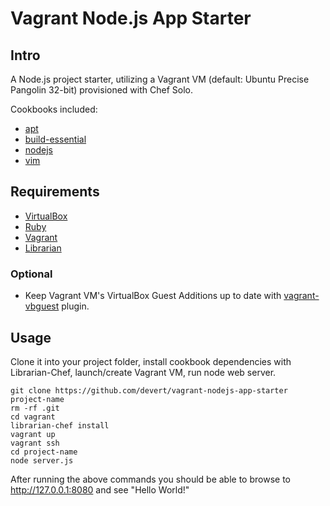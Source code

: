 # Vagrant Node.js App Starter

## Intro

A Node.js project starter, utilizing a Vagrant VM (default: Ubuntu Precise Pangolin 32-bit) provisioned with Chef Solo.

Cookbooks included:

* [apt](https://github.com/opscode-cookbooks/apt)
* [build-essential](https://github.com/opscode-cookbooks/build-essential)
* [nodejs](https://github.com/mdxp/nodejs-cookbook.git)
* [vim](https://github.com/opscode-cookbooks/vim)

## Requirements

* [VirtualBox](https://www.virtualbox.org/)
* [Ruby](http://www.ruby-lang.org/en/)
* [Vagrant](http://vagrantup.com/)
* [Librarian](https://github.com/applicationsonline/librarian)

### Optional
* Keep Vagrant VM's VirtualBox Guest Additions up to date with [vagrant-vbguest](https://github.com/dotless-de/vagrant-vbguest) plugin.

## Usage

Clone it into your project folder, install cookbook dependencies with Librarian-Chef, launch/create Vagrant VM, run node web server.

    git clone https://github.com/devert/vagrant-nodejs-app-starter project-name
    rm -rf .git
    cd vagrant
    librarian-chef install
    vagrant up
    vagrant ssh
    cd project-name
    node server.js

After running the above commands you should be able to browse to http://127.0.0.1:8080 and see "Hello World!"
